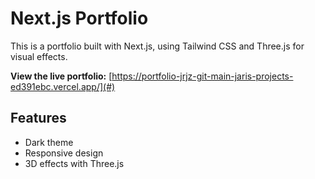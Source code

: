 # Next.js Portfolio

This is a portfolio built with Next.js, using Tailwind CSS and Three.js for visual effects.  

**View the live portfolio:** [https://portfolio-jrjz-git-main-jaris-projects-ed391ebc.vercel.app/](#)  

## Features
- Dark theme  
- Responsive design  
- 3D effects with Three.js  



